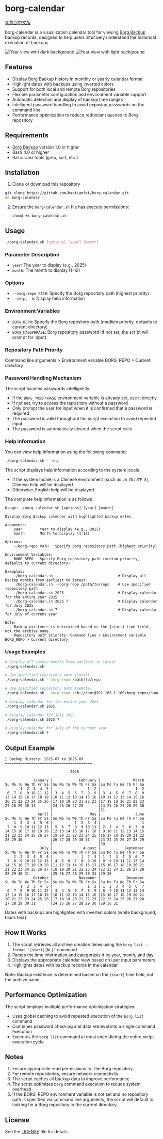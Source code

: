 # borg-calendar

[切换到中文版](README.md)

borg-calendar is a visualization calendar tool for viewing [Borg Backup](https://www.borgbackup.org/) backup records, designed to help users intuitively understand the historical execution of backups.

![Year view with dark background](images/year-view-black.png)
![Year view with light background](images/year-view-white.png)

## Features

- Display Borg Backup history in monthly or yearly calendar format
- Highlight dates with backups using inverted colors
- Support for both local and remote Borg repositories
- Flexible parameter configuration and environment variable support
- Automatic detection and display of backup time ranges
- Intelligent password handling to avoid exposing passwords on the command line
- Performance optimization to reduce redundant queries to Borg repository

## Requirements

- [Borg Backup](https://www.borgbackup.org/) version 1.0 or higher
- Bash 4.0 or higher
- Basic Unix tools (grep, sort, etc.)

## Installation

1. Clone or download this repository
```bash
git clone https://github.com/haotianfei/borg-calendar.git
cd borg-calendar
```
2. Ensure the `borg-calendar.sh` file has execute permissions:
   ```bash
   chmod +x borg-calendar.sh
   ```

## Usage

```bash
./borg-calendar.sh [options] [year] [month]
```

### Parameter Description

- `year`: The year to display (e.g., 2025)
- `month`: The month to display (1-12)

### Options

- `--borg-repo PATH`: Specify the Borg repository path (highest priority)
- `--help, -h`: Display help information

### Environment Variables

- `BORG_REPO`: Specify the Borg repository path (medium priority, defaults to current directory)
- `BORG_PASSPHRASE`: Borg repository password (if not set, the script will prompt for input)

### Repository Path Priority

Command line arguments > Environment variable BORG_REPO > Current directory

### Password Handling Mechanism

The script handles passwords intelligently:
- If the `BORG_PASSPHRASE` environment variable is already set, use it directly
- If not set, try to access the repository without a password
- Only prompt the user for input when it is confirmed that a password is required
- The password is valid throughout the script execution to avoid repeated input
- The password is automatically cleared when the script exits

### Help Information

You can view help information using the following command:

```bash
./borg-calendar.sh --help
```

The script displays help information according to the system locale:
- If the system locale is a Chinese environment (such as `zh_CN.UTF-8`), Chinese help will be displayed
- Otherwise, English help will be displayed

The complete help information is as follows:

```
Usage: ./borg-calendar.sh [options] [year] [month]

Display Borg Backup calendar with highlighted backup dates.

Arguments:
    year        Year to display (e.g., 2025)
    month       Month to display (1-12)

Options:
    --borg-repo PATH   Specify Borg repository path (highest priority)

Environment Variables:
    BORG_REPO   Specify Borg repository path (medium priority, defaults to current directory)

Examples:
    ./borg-calendar.sh                              # Display all backup months from earliest to latest
    ./borg-calendar.sh --borg-repo /path/to/repo    # Use specified repository path
    ./borg-calendar.sh 2025                         # Display calendar for the entire year 2025
    ./borg-calendar.sh 2025 7                       # Display calendar for July 2025
    ./borg-calendar.sh 7                            # Display calendar for July of current year

Note:
    Backup existence is determined based on the {start} time field, not the archive name.
    Repository path priority: Command line > Environment variable BORG_REPO > Current directory
```

### Usage Examples

```bash
# Display all backup months from earliest to latest
./borg-calendar.sh

# Use specified repository path (local)
./borg-calendar.sh --borg-repo /path/to/repo

# Use specified repository path (remote)
./borg-calendar.sh --borg-repo ssh://root@192.168.1.100/borg_repos/huawei_backup

# Display calendar for the entire year 2025
./borg-calendar.sh 2025

# Display calendar for July 2025
./borg-calendar.sh 2025 7

# Display calendar for July of the current year
./borg-calendar.sh 7
```

## Output Example

```
📅 Backup History: 2025-07 to 2025-09
========================================

                              2025

             January |            February |               March 
Su Mo Tu We Th Fr Sa |Su Mo Tu We Th Fr Sa |Su Mo Tu We Th Fr Sa
       1  2  3  4  5 |                1  2 |                1  2 
 6  7  8  9 10 11 12 | 3  4  5  6  7  8  9 | 3  4  5  6  7  8  9 
13 14 15 16 17 18 19 |10 11 12 13 14 15 16 |10 11 12 13 14 15 16 
20 21 22 23 24 25 26 |17 18 19 20 21 22 23 |17 18 19 20 21 22 23 
27 28 29 30 31       |24 25 26 27 28       |24 25 26 27 28 29 30 
                     |                     |31                   
               April |                 May |                June 
Su Mo Tu We Th Fr Sa |Su Mo Tu We Th Fr Sa |Su Mo Tu We Th Fr Sa
    1  2  3  4  5  6 |          1  2  3  4 |                   1 
 7  8  9 10 11 12 13 | 5  6  7  8  9 10 11 | 2  3  4  5  6  7  8 
14 15 16 17 18 19 20 |12 13 14 15 16 17 18 | 9 10 11 12 13 14 15 
21 22 23 24 25 26 27 |19 20 21 22 23 24 25 |16 17 18 19 20 21 22 
28 29 30             |26 27 28 29 30 31    |23 24 25 26 27 28 29 
                     |                     |30                   
                July |              August |           September 
Su Mo Tu We Th Fr Sa |Su Mo Tu We Th Fr Sa |Su Mo Tu We Th Fr Sa
    1  2  3  4  5  6 |             1  2  3 | 1  2  3  4  5  6  7 
 7  8  9 10 11 12 13 | 4  5  6  7  8  9 10 | 8  9 10 11 12 13 14 
14 15 16 17 18 19 20 |11 12 13 14 15 16 17 |15 16 17 18 19 20 21 
21 22 23 24 25 26 27 |18 19 20 21 22 23 24 |22 23 24 25 26 27 28 
28 29 30 31          |25 26 27 28 29 30 31 |29 30                
             October |            November |            December 
Su Mo Tu We Th Fr Sa |Su Mo Tu We Th Fr Sa |Su Mo Tu We Th Fr Sa
       1  2  3  4  5 |                1  2 | 1  2  3  4  5  6  7 
 6  7  8  9 10 11 12 | 3  4  5  6  7  8  9 | 8  9 10 11 12 13 14 
13 14 15 16 17 18 19 |10 11 12 13 14 15 16 |15 16 17 18 19 20 21 
20 21 22 23 24 25 26 |17 18 19 20 21 22 23 |22 23 24 25 26 27 28 
27 28 29 30 31       |24 25 26 27 28 29 30 |29 30 31
```

Dates with backups are highlighted with inverted colors (white background, black text).

## How It Works

1. The script retrieves all archive creation times using the `borg list --format '{start}{NL}'` command
2. Parses the time information and categorizes it by year, month, and day
3. Displays the appropriate calendar view based on user input parameters
4. Highlights dates with backup records in the calendar

Note: Backup existence is determined based on the `{start}` time field, not the archive name.

## Performance Optimization

The script employs multiple performance optimization strategies:
- Uses global caching to avoid repeated execution of the `borg list` command
- Combines password checking and data retrieval into a single command execution
- Executes the `borg list` command at most once during the entire script execution cycle

## Notes

1. Ensure appropriate read permissions for the Borg repository
2. For remote repositories, ensure network connectivity
3. The script caches all backup data to improve performance
4. The script optimizes `borg` command execution to reduce system overhead
5. If the BORG_REPO environment variable is not set and no repository path is specified via command line arguments, the script will default to looking for a Borg repository in the current directory

## License

See the [LICENSE](LICENSE) file for details.